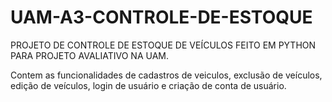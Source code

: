 # UAM-A3-CONTROLE-DE-ESTOQUE
PROJETO DE CONTROLE DE ESTOQUE DE VEÍCULOS FEITO EM PYTHON PARA PROJETO AVALIATIVO NA UAM.

Contem as funcionalidades de cadastros de veiculos, exclusão de veículos, edição de veículos, login de usuário e criação de conta de usuário.
